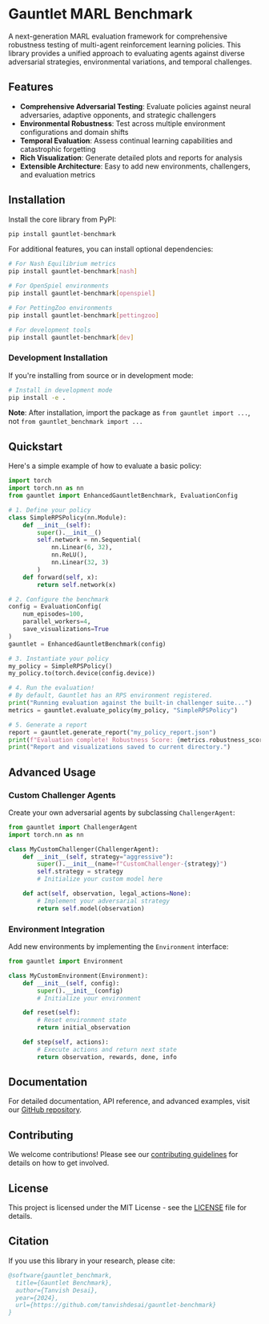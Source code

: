 # Gauntlet MARL Benchmark

A next-generation MARL evaluation framework for comprehensive robustness testing of multi-agent reinforcement learning policies. This library provides a unified approach to evaluating agents against diverse adversarial strategies, environmental variations, and temporal challenges.

## Features

- **Comprehensive Adversarial Testing**: Evaluate policies against neural adversaries, adaptive opponents, and strategic challengers
- **Environmental Robustness**: Test across multiple environment configurations and domain shifts
- **Temporal Evaluation**: Assess continual learning capabilities and catastrophic forgetting
- **Rich Visualization**: Generate detailed plots and reports for analysis
- **Extensible Architecture**: Easy to add new environments, challengers, and evaluation metrics

## Installation

Install the core library from PyPI:
```bash
pip install gauntlet-benchmark
```

For additional features, you can install optional dependencies:
```bash
# For Nash Equilibrium metrics
pip install gauntlet-benchmark[nash]

# For OpenSpiel environments
pip install gauntlet-benchmark[openspiel]

# For PettingZoo environments
pip install gauntlet-benchmark[pettingzoo]

# For development tools
pip install gauntlet-benchmark[dev]
```

### Development Installation

If you're installing from source or in development mode:

```bash
# Install in development mode
pip install -e .
```

**Note**: After installation, import the package as `from gauntlet import ...`, not `from gauntlet_benchmark import ...`

## Quickstart

Here's a simple example of how to evaluate a basic policy:

```python
import torch
import torch.nn as nn
from gauntlet import EnhancedGauntletBenchmark, EvaluationConfig

# 1. Define your policy
class SimpleRPSPolicy(nn.Module):
    def __init__(self):
        super().__init__()
        self.network = nn.Sequential(
            nn.Linear(6, 32),
            nn.ReLU(),
            nn.Linear(32, 3)
        )
    def forward(self, x):
        return self.network(x)

# 2. Configure the benchmark
config = EvaluationConfig(
    num_episodes=100,
    parallel_workers=4,
    save_visualizations=True
)
gauntlet = EnhancedGauntletBenchmark(config)

# 3. Instantiate your policy
my_policy = SimpleRPSPolicy()
my_policy.to(torch.device(config.device))

# 4. Run the evaluation!
# By default, Gauntlet has an RPS environment registered.
print("Running evaluation against the built-in challenger suite...")
metrics = gauntlet.evaluate_policy(my_policy, "SimpleRPSPolicy")

# 5. Generate a report
report = gauntlet.generate_report("my_policy_report.json")
print(f"Evaluation complete! Robustness Score: {metrics.robustness_score:.3f}")
print("Report and visualizations saved to current directory.")
```

## Advanced Usage

### Custom Challenger Agents

Create your own adversarial agents by subclassing `ChallengerAgent`:

```python
from gauntlet import ChallengerAgent
import torch.nn as nn

class MyCustomChallenger(ChallengerAgent):
    def __init__(self, strategy="aggressive"):
        super().__init__(name=f"CustomChallenger-{strategy}")
        self.strategy = strategy
        # Initialize your custom model here

    def act(self, observation, legal_actions=None):
        # Implement your adversarial strategy
        return self.model(observation)
```

### Environment Integration

Add new environments by implementing the `Environment` interface:

```python
from gauntlet import Environment

class MyCustomEnvironment(Environment):
    def __init__(self, config):
        super().__init__(config)
        # Initialize your environment

    def reset(self):
        # Reset environment state
        return initial_observation

    def step(self, actions):
        # Execute actions and return next state
        return observation, rewards, done, info
```

## Documentation

For detailed documentation, API reference, and advanced examples, visit our [GitHub repository](https://github.com/tanvishdesai/gauntlet-benchmark).

## Contributing

We welcome contributions! Please see our [contributing guidelines](CONTRIBUTING.md) for details on how to get involved.

## License

This project is licensed under the MIT License - see the [LICENSE](LICENSE) file for details.

## Citation

If you use this library in your research, please cite:

```bibtex
@software{gauntlet_benchmark,
  title={Gauntlet Benchmark},
  author={Tanvish Desai},
  year={2024},
  url={https://github.com/tanvishdesai/gauntlet-benchmark}
}
```
